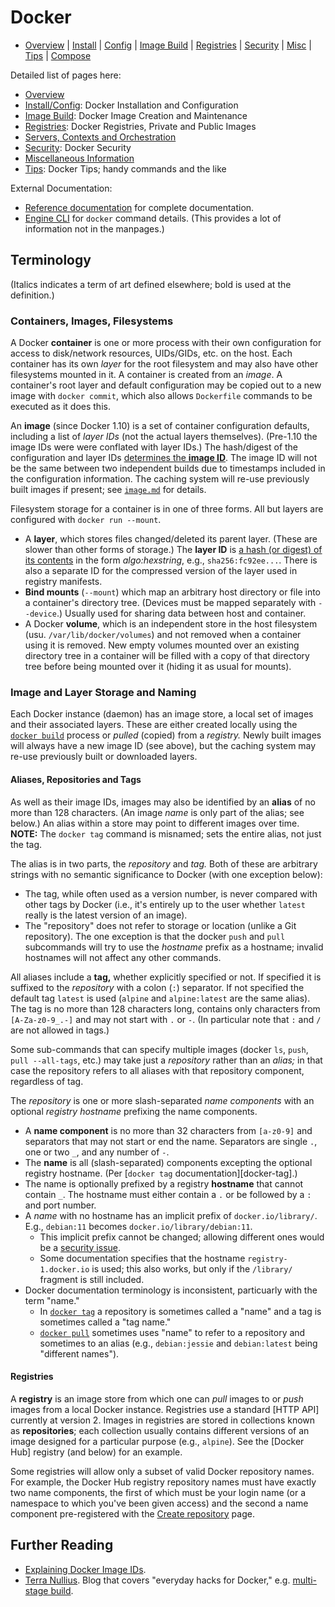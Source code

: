 Docker
======

* [Overview](README.md) | [Install](install.md) | [Config](config.md)
  | [Image Build](image.md) | [Registries](registries.md)
  | [Security](security.md) | [Misc](misc.md) | [Tips](tips.md)
  | [Compose](compose.md)

Detailed list of pages here:
* [Overview](README.md)
* [Install/Config](config.md): Docker Installation and Configuration
* [Image Build](image.md): Docker Image Creation and Maintenance
* [Registries](registries.md): Docker Registries, Private and Public Images
* [Servers, Contexts and Orchestration](server.md)
* [Security](security.md): Docker Security
* [Miscellaneous Information](misc.md)
* [Tips](tips.md): Docker Tips; handy commands and the like

External Documentation:
* [Reference documentation] for complete documentation.
* [Engine CLI] for `docker` command details.
  (This provides a lot of information not in the manpages.)


Terminology
-----------

(Italics indicates a term of art defined elsewhere;
bold is used at the definition.)

### Containers, Images, Filesystems

A Docker __container__ is one or more process with their own
configuration for access to disk/network resources, UIDs/GIDs, etc. on
the host. Each container has its own _layer_ for the root filesystem
and may also have other filesystems mounted in it. A container is
created from an _image_. A container's root layer and default
configuration may be copied out to a new image with `docker commit`,
which also allows `Dockerfile` commands to be executed as it does
this.

An __image__ (since Docker 1.10) is a set of container configuration
defaults, including a list of _layer IDs_ (not the actual layers
themselves). (Pre-1.10 the image IDs were were conflated with layer
IDs.) The hash/digest of the configuration and layer IDs [determines
the __image ID__][image-ids]. The image ID will not be the same
between two independent builds due to timestamps included in the
configuration information. The caching system will re-use previously built
images if present; see [`image.md`](image.md) for details.

Filesystem storage for a container is in one of three forms. All but
layers are configured with `docker run --mount`.
- A __layer__, which stores files changed/deleted its parent layer.
  (These are slower than other forms of storage.) The __layer ID__ is
  [a hash (or digest) of its contents][image-ids] in the form
  _algo:hexstring_, e.g., `sha256:fc92ee...`. There is also a separate
  ID for the compressed version of the layer used in registry manifests.
- __Bind mounts__ (`--mount`) which map an arbitrary host directory or
  file into a container's directory tree. (Devices must be mapped
  separately with `--device`.) Usually used for sharing data between
  host and container.
- A Docker __volume__, which is an independent store in the host
  filesystem (usu. `/var/lib/docker/volumes`) and not removed when a
  container using it is removed. New empty volumes mounted over an
  existing directory tree in a container will be filled with a copy of
  that directory tree before being mounted over it (hiding it as usual
  for mounts).

### Image and Layer Storage and Naming

Each Docker instance (daemon) has an image store, a local set of images and
their associated layers. These are either created locally using the
[`docker build`] process or _pulled_ (copied) from a _registry._ Newly built
images will always have a new image ID (see above), but the caching system
may re-use previously built or downloaded layers.

#### Aliases, Repositories and Tags

As well as their image IDs, images may also be identified by an __alias__
of no more than 128 characters. (An image _name_ is only part of the alias;
see below.) An alias within a store may point to different images over
time. __NOTE:__ The `docker tag` command is misnamed; sets the entire
alias, not just the tag.

The alias is in two parts, the _repository_ and _tag._ Both of these are
arbitrary strings with no semantic significance to Docker (with one
exception below):
* The tag, while often used as a version number, is never compared with
  other tags by Docker (i.e., it's entirely up to the user whether `latest`
  really is the latest version of an image).
* The "repository" does not refer to storage or location (unlike a Git
  repository). The one exception is that the docker `push` and `pull`
  subcommands will try to use the _hostname_ prefix as a hostname; invalid
  hostnames will not affect any other commands.

All aliases include a __tag,__ whether explicitly specified or not. If
specified it is suffixed to the _repository_ with a colon (`:`) separator.
If not specified the default tag `latest` is used (`alpine` and
`alpine:latest` are the same alias). The tag is no more than 128 characters
long, contains only characters from `[A-Za-z0-9_.-]` and may not start with
`.` or `-`. (In particular note that `:` and `/` are not allowed in tags.)

Some sub-commands that can specify multiple images (docker `ls`, `push`,
`pull --all-tags`, etc.) may take just a _repository_ rather than an
_alias;_ in that case the repository refers to all aliases with that
repository component, regardless of tag.

The _repository_ is one or more slash-separated _name components_ with an
optional _registry hostname_ prefixing the name components.
* A __name component__ is no more than 32 characters from `[a-z0-9]` and
  separators that may not start or end the name. Separators are single `.`,
  one or two `_`, and any number of `-`.
* The __name__ is all (slash-separated) components excepting the optional
  registry hostname. (Per [`docker tag` documentation][docker-tag].)
* The name is optionally prefixed by a registry __hostname__ that cannot
  contain `_`. The hostname must either contain a `.` or be followed by a
  `:` and port number.
* A _name_ with no hostname has an implicit prefix of `docker.io/library/`.
  E.g., `debian:11` becomes `docker.io/library/debian:11`.
  - This implicit prefix cannot be changed; allowing different ones would
    be a [security issue][so 67351972].
  - Some documentation specifies that the hostname `registry-1.docker.io`
    is used; this also works, but only if the `/library/` fragment is still
    included.
* Docker documentation terminology is inconsistent, particuarly with the
  term "name."
  - In [`docker tag`] a repository is sometimes called a "name" and a tag
    is sometimes called a "tag name."
  - [`docker pull`] sometimes uses "name" to refer to a repository and
    sometimes to an alias (e.g., `debian:jessie` and `debian:latest` being
    "different names").

#### Registries

A __registry__ is an image store from which one can _pull_ images to
or _push_ images from a local Docker instance. Registries use a
standard [HTTP API] currently at version 2. Images in registries are
stored in collections known as __repositories__; each collection
usually contains different versions of an image designed for a
particular purpose (e.g., `alpine`). See the [Docker Hub] registry
(and below) for an example.

Some registries will allow only a subset of valid Docker repository names.
For example, the Docker Hub registry repository names must have exactly two
name components, the first of which must be your login name (or a namespace
to which you've been given access) and the second a name component
pre-registered with the [Create repository][dh cr] page.


Further Reading
-------------

* [Explaining Docker Image IDs][image-ids].
* [Terra Nullius]. Blog that covers "everyday hacks for Docker," e.g.
  [multi-stage build][multistage].



<!-------------------------------------------------------------------->
[`docker build`]: https://docs.docker.com/engine/reference/commandline/build/
[engine CLI]: https://docs.docker.com/engine/reference/commandline/cli/
[reference documentation]: https://docs.docker.com/reference/

[`docker pull`]: https://docs.docker.com/engine/reference/commandline/pull/
[`docker tag`]: https://docs.docker.com/engine/reference/commandline/tag/
[dr share]: https://docs.docker.com/get-started/04_sharing_app/
[so 67351972]: https://stackoverflow.com/a/67351972/107294
[dh cr]: https://hub.docker.com/repository/create

[Terra Nullius]: https://alexei-led.github.io/
[image-ids]: https://windsock.io/explaining-docker-image-ids/
[multistage]: https://alexei-led.github.io/post/node_docker_multistage/
